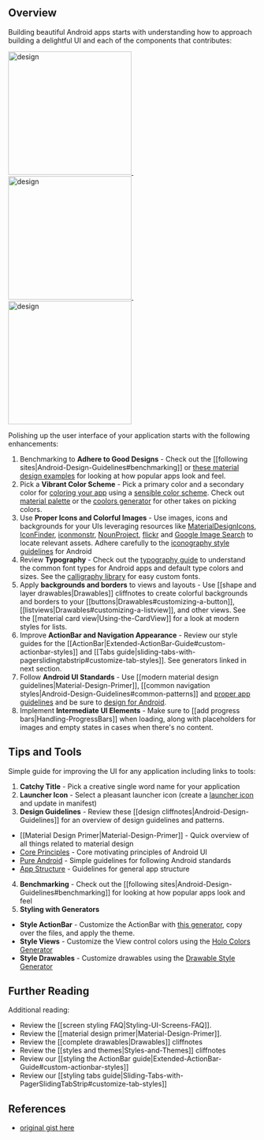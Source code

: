 ## Overview

Building beautiful Android apps starts with understanding how to approach building a delightful UI and each of the components that contributes:

<a href="http://androidniceties.tumblr.com/">
  <img src="https://i.imgur.com/Zt9ZIys.jpg" alt="design" width="250" />&nbsp;
  <img src="https://i.imgur.com/UECNpcx.png" alt="design" width="250" />&nbsp;
  <img src="https://i.imgur.com/I4qigt5.jpg" alt="design" width="250" />
</a>

Polishing up the user interface of your application starts with the following enhancements:

 1. Benchmarking to **Adhere to Good Designs** - Check out the [[following sites|Android-Design-Guidelines#benchmarking]] or [these material design examples](http://www.materialup.com/) for looking at how popular apps look and feel.
 2. Pick a **Vibrant Color Scheme** - Pick a primary color and a secondary color for [coloring your app](http://www.google.com/design/spec/style/color.html#color-ui-color-application) using a [sensible color scheme](http://www.colourlovers.com/palettes/new/past-month/meta?page=1). Check out [material palette](http://www.materialpalette.com/) or the [coolors generator](https://coolors.co/) for other takes on picking colors. 
 3. Use **Proper Icons and Colorful Images** - Use images, icons and backgrounds for your UIs leveraging resources like [MaterialDesignIcons](http://materialdesignicons.com/), [IconFinder](https://www.iconfinder.com/), [iconmonstr](http://iconmonstr.com/), [NounProject](http://thenounproject.com/), [flickr](https://www.flickr.com/search/) and [Google Image Search](http://www.google.com/imghp) to locate relevant assets. Adhere carefully to the [iconography style guidelines](http://developer.android.com/design/style/iconography.html) for Android
 4. Review **Typography** - Check out the [typography guide](http://developer.android.com/design/style/typography.html) to understand the common font types for Android apps and default type colors and sizes. See the [calligraphy library](https://github.com/chrisjenx/Calligraphy) for easy custom fonts. 
 5. Apply **backgrounds and borders** to views and layouts - Use [[shape and layer drawables|Drawables]] cliffnotes to create colorful backgrounds and borders to your [[buttons|Drawables#customizing-a-button]], [[listviews|Drawables#customizing-a-listview]], and other views. See the [[material card view|Using-the-CardView]] for a look at modern styles for lists.
 6. Improve **ActionBar and Navigation Appearance** -  Review our style guides for the [[ActionBar|Extended-ActionBar-Guide#custom-actionbar-styles]] and [[Tabs guide|sliding-tabs-with-pagerslidingtabstrip#customize-tab-styles]]. See generators linked in next section.
 7. Follow **Android UI Standards** - Use [[modern material design guidelines|Material-Design-Primer]], [[common navigation styles|Android-Design-Guidelines#common-patterns]] and [proper app guidelines](http://developer.android.com/design/patterns/app-structure.html) and be sure to [design for Android](http://developer.android.com/design/patterns/pure-android.html).
 8. Implement **Intermediate UI Elements** - Make sure to [[add progress bars|Handling-ProgressBars]] when loading, along with placeholders for images and empty states in cases when there's no content.

## Tips and Tools

Simple guide for improving the UI for any application including links to tools:

1. **Catchy Title** - Pick a creative single word name for your application
2. **Launcher Icon** - Select a pleasant launcher icon (create a [launcher icon](http://imgur.com/a/8cmLM) and update in manifest)
3. **Design Guidelines** - Review these [[design cliffnotes|Android-Design-Guidelines]] for an  overview of design guidelines and patterns.
  * [[Material Design Primer|Material-Design-Primer]] - Quick overview of all things related to material design
  * [Core Principles](http://developer.android.com/design/get-started/principles.html) - Core motivating principles of Android UI
  * [Pure Android](http://developer.android.com/design/patterns/pure-android.html) - Simple guidelines for following Android standards
  * [App Structure](http://developer.android.com/design/patterns/app-structure.html) - Guidelines for general app structure
4. **Benchmarking** - Check out the [[following sites|Android-Design-Guidelines#benchmarking]] for looking at how popular apps look and feel
5. **Styling with Generators**
  * **Style ActionBar** - Customize the ActionBar with [this generator](http://jgilfelt.github.io/android-actionbarstylegenerator/), copy over the files, and apply the theme. 
  * **Style Views** - Customize the View control colors using the [Holo Colors Generator](http://android-holo-colors.com/)
  * **Style Drawables** - Customize drawables using the [Drawable Style Generator](http://hateum.github.io/AndroidDrawableGenerator/)

## Further Reading

Additional reading:
  
  * Review the [[screen styling FAQ|Styling-UI-Screens-FAQ]].
  * Review the [[material design primer|Material-Design-Primer]].
  * Review the [[complete drawables|Drawables]] cliffnotes 
  * Review the [[styles and themes|Styles-and-Themes]] cliffnotes
  * Review our [[styling the ActionBar guide|Extended-ActionBar-Guide#custom-actionbar-styles]]
  * Review our [[styling tabs guide|Sliding-Tabs-with-PagerSlidingTabStrip#customize-tab-styles]] 

## References

* [original gist here](https://gist.github.com/nesquena/6c567083aec13d868017)